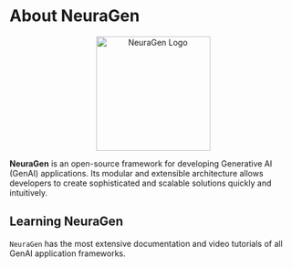 # About NeuraGen

<div align="center">
<img src="https://github.com/user-attachments/assets/c7cec32f-8953-4bca-a877-699c696e72f6" width="200px" alt="NeuraGen Logo" style="max-width: 100%" />
</div>

**NeuraGen** is an open-source framework for developing Generative AI (GenAI) applications. Its modular and extensible architecture allows developers to create sophisticated and scalable solutions quickly and intuitively.

## Learning NeuraGen

`NeuraGen` has the most extensive documentation and video tutorials of all GenAI application frameworks.
